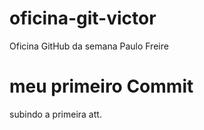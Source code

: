 # oficina-git-victor
Oficina GitHub da semana Paulo Freire
# meu primeiro Commit
subindo a primeira att.